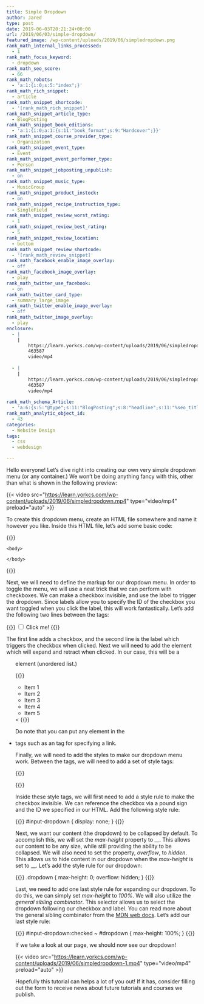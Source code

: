 ```yaml
---
title: Simple Dropdown
author: Jared
type: post
date: 2019-06-03T20:21:24+00:00
url: /2019/06/03/simple-dropdown/
featured_image: /wp-content/uploads/2019/06/simpledropdown.png
rank_math_internal_links_processed:
  - 1
rank_math_focus_keyword:
  - dropdown
rank_math_seo_score:
  - 66
rank_math_robots:
  - 'a:1:{i:0;s:5:"index";}'
rank_math_rich_snippet:
  - article
rank_math_snippet_shortcode:
  - '[rank_math_rich_snippet]'
rank_math_snippet_article_type:
  - BlogPosting
rank_math_snippet_book_editions:
  - 'a:1:{i:0;a:1:{s:11:"book_format";s:9:"Hardcover";}}'
rank_math_snippet_course_provider_type:
  - Organization
rank_math_snippet_event_type:
  - Event
rank_math_snippet_event_performer_type:
  - Person
rank_math_snippet_jobposting_unpublish:
  - on
rank_math_snippet_music_type:
  - MusicGroup
rank_math_snippet_product_instock:
  - on
rank_math_snippet_recipe_instruction_type:
  - SingleField
rank_math_snippet_review_worst_rating:
  - 1
rank_math_snippet_review_best_rating:
  - 5
rank_math_snippet_review_location:
  - bottom
rank_math_snippet_review_shortcode:
  - '[rank_math_review_snippet]'
rank_math_facebook_enable_image_overlay:
  - off
rank_math_facebook_image_overlay:
  - play
rank_math_twitter_use_facebook:
  - on
rank_math_twitter_card_type:
  - summary_large_image
rank_math_twitter_enable_image_overlay:
  - off
rank_math_twitter_image_overlay:
  - play
enclosure:
  - |
    |
        https://learn.yorkcs.com/wp-content/uploads/2019/06/simpledropdown.mp4
        463587
        video/mp4
        
  - |
    |
        https://learn.yorkcs.com/wp-content/uploads/2019/06/simpledropdown-1.mp4
        463587
        video/mp4
        
rank_math_schema_Article:
  - 'a:6:{s:5:"@type";s:11:"BlogPosting";s:8:"headline";s:11:"%seo_title%";s:13:"datePublished";s:20:"%date(Y-m-dTH:i:sP)%";s:12:"dateModified";s:24:"%modified(Y-m-dTH:i:sP)%";s:6:"author";a:2:{s:5:"@type";s:6:"Person";s:4:"name";s:5:"Jared";}s:8:"metadata";a:3:{s:5:"title";s:7:"Article";s:9:"isPrimary";b:1;s:4:"type";s:8:"template";}}'
rank_math_analytic_object_id:
  - 43
categories:
  - Website Design
tags:
  - css
  - webdesign

---
```

Hello everyone! Let&#8217;s dive right into creating our own very simple dropdown menu (or any container.) We won&#8217;t be doing anything fancy with this, other than what is shown in the following preview:

{{< video src="https://learn.yorkcs.com/wp-content/uploads/2019/06/simpledropdown.mp4" type="video/mp4" preload="auto" >}}

To create this dropdown menu, create an HTML file somewhere and name it however you like. Inside this HTML file, let&#8217;s add some basic code:

{{<highlight html>}}
<!DOCTYPE html>
<html>
    <head>
        <meta charset="utf-8">
        <title>Simple Dropdown</title>
    </head>

    <body>

    </body>
</html>
{{</highlight>}}

Next, we will need to define the markup for our dropdown menu. In order to toggle the menu, we will use a neat trick that we can perform with checkboxes. We can make a checkbox invisible, and use the label to trigger the dropdown. Since labels allow you to specify the ID of the checkbox you want toggled when you click the label, this will work fantastically. Let&#8217;s add the following two lines between the _<body>_ tags:

{{<highlight html>}}
<input id="input-dropdown" type="checkbox">
        <label for="input-dropdown">Click me!</label>
{{</highlight>}}

The first line adds a checkbox, and the second line is the label which triggers the checkbox when clicked. Next we will need to add the element which will expand and retract when clicked. In our case, this will be a _<ul>_ element (unordered list.)

{{<highlight html>}}
<ul id="dropdown">
            <li>Item 1</li>
            <li>Item 2</li>
            <li>Item 3</li>
            <li>Item 4</li>
            <li>Item 5</li>
        </ul><
{{</highlight>}}

Do note that you can put any element in the _<li>_ tags such as an _<a>_ tag for specifying a link.

Finally, we will need to add the styles to make our dropdown menu work. Between the _<head>_ tags, we will need to add a set of style tags:

{{<highlight html>}}
<style>

        </style>
{{</highlight>}}

Inside these style tags, we will first need to add a style rule to make the checkbox invisible. We can reference the checkbox via a pound sign and the ID we specified in our HTML. Add the following style rule:

{{<highlight css>}}
#input-dropdown {
                display: none;
            }
{{</highlight>}}

Next, we want our content (the dropdown) to be collapsed by default. To accomplish this, we will set the _max-height_ property to __. This allows our content to be any size, while still providing the ability to be collapsed. We will also need to set the property, _overflow_, to _hidden_. This allows us to hide content in our dropdown when the _max-height_ is set to __. Let&#8217;s add the style rule for our dropdown:

{{<highlight css>}}
.dropdown {
                max-height: 0;
                overflow: hidden;
            }
{{</highlight>}}

Last, we need to add one last style rule for expanding our dropdown. To do this, we can simply set _max-height_ to _100%_. We will also utilize the _general sibling combinator_. This selector allows us to select the dropdown following our checkbox and label. You can read more about the general sibling combinator from the [MDN web docs][1]. Let&#8217;s add our last style rule:

{{<highlight css>}}
#input-dropdown:checked ~ #dropdown {
                max-height: 100%;
            }
{{</highlight>}}

If we take a look at our page, we should now see our dropdown!

{{< video src="https://learn.yorkcs.com/wp-content/uploads/2019/06/simpledropdown-1.mp4" type="video/mp4" preload="auto" >}}

Hopefully this tutorial can helps a lot of you out! If it has, consider filling out the form to receive news about future tutorials and courses we publish.

 [1]: https://developer.mozilla.org/en-US/docs/Web/CSS/General_sibling_combinator
